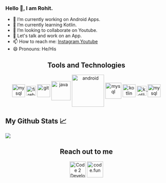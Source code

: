 ### Hello 👋, I am Rohit.

- 🔭 I’m currently working on Android Apps.
- 🌱 I’m currently learning Kotlin.
- 👯 I’m looking to collaborate on Youtube.
- 💬 Let's talk and work on an App.
- 📫 How to reach me: [Instagram](https://www.instagram.com/code2develop),[Youtube](https://www.youtube.com/channel/UC63I2ZUbKkeQRXqnyB0BOQA?view_as=subscriber)
- 😄 Pronouns: He/His

<p align="center">
<h2 align="center">Tools and Technologies</h2></p>

<p align="center"> <a target="_blank"> <img align="middle" src="https://devicons.github.io/devicon/devicon.git/icons/mysql/mysql-original-wordmark.svg" alt="mysql" width="40" height="40"/> </a <a href="https://firebase.google.com/" target="_blank"> <img align="middle" src="https://www.vectorlogo.zone/logos/firebase/firebase-icon.svg" alt="firebase" width="30" height="30"/> </a> 
<a  target="_blank"> <img align="middle" src="https://www.vectorlogo.zone/logos/git-scm/git-scm-icon.svg" alt="git" width="40" height="40"/> </a> 
<a  target="_blank"> <img align="middle" src="https://devicons.github.io/devicon/devicon.git/icons/java/java-original-wordmark.svg" alt="java" width="60" height="60"/> </a> 
<a  target="_blank"> <img align="middle" src="https://devicons.github.io/devicon/devicon.git/icons/android/android-original-wordmark.svg" alt="android" width="100" height="100"/> </a>
<a  target="_blank"> <img align="middle" src="https://images.sftcdn.net/images/t_app-logo-xl,f_auto/p/6733828e-96d0-11e6-9952-00163ec9f5fa/32274612/camtasia-32274612.png" alt="mysql" width="50" height="50"/> </a>
<a  target="_blank"> <img align="middle" src="https://www.vectorlogo.zone/logos/kotlinlang/kotlinlang-icon.svg" alt="kotlin" width="40" height="40"/> </a> 
<a href="https://kotlinlang.org" target="_blank"> <img align="middle" src="https://www.flaticon.com/svg/static/icons/svg/688/688066.svg" alt="kotlin" width="30" height="30"/> </a> 
<a  target="_blank"> <img align="middle" src="https://devicons.github.io/devicon/devicon.git/icons/mysql/mysql-original-wordmark.svg" alt="mysql" width="40" height="40"/> </a>
  
  
</p>



## My Github Stats &#x1f4c8;
<img src="https://github-readme-stats.vercel.app/api?username=Rohitohlyan66&&show_icons=true&title_color=ffffff&icon_color=FFFF00&text_color=d2d2d2&bg_color=292929"/>






<p align="center">
<h2 align="center">Reach out to me</h2></p>
<p align="center">  <a href="https://www.youtube.com/channel/UC63I2ZUbKkeQRXqnyB0BOQA" target="blank"><img align="middle" src="https://www.flaticon.com/svg/static/icons/svg/1384/1384060.svg" alt="Code 2 Develop" height="50" width="50" /></a>
<a href="https://instagram.com/code2develop" target="blank"><img align="middle" src="https://www.flaticon.com/svg/static/icons/svg/1384/1384063.svg" alt="code.fun" height="50" width="50" /></a></p>
